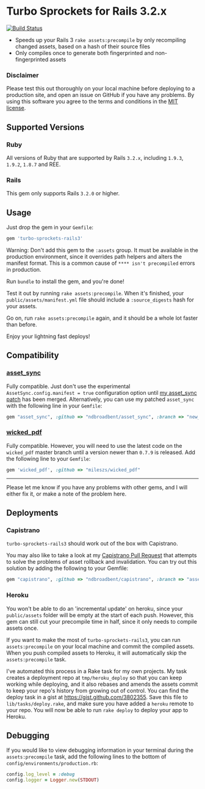 # Turbo Sprockets for Rails 3.2.x

[![Build Status](https://secure.travis-ci.org/ndbroadbent/turbo-sprockets-rails3.png)](http://travis-ci.org/ndbroadbent/turbo-sprockets-rails3)

* Speeds up your Rails 3 `rake assets:precompile` by only recompiling changed assets, based on a hash of their source files
* Only compiles once to generate both fingerprinted and non-fingerprinted assets


### Disclaimer

Please test this out thoroughly on your local machine before deploying to a production site, and open an issue on GitHub if you have any problems. By using this software you agree to the terms and conditions in the [MIT license](https://github.com/ndbroadbent/turbo-sprockets-rails3/blob/master/MIT-LICENSE).

## Supported Versions

### Ruby

All versions of Ruby that are supported by Rails `3.2.x`, including `1.9.3`, `1.9.2`, `1.8.7` and REE.

### Rails

This gem only supports Rails `3.2.0` or higher.

## Usage

Just drop the gem in your `Gemfile`:

```ruby
gem 'turbo-sprockets-rails3'
```

Warning: Don't add this gem to the `:assets` group. It must be available in the production environment, since it overrides path helpers and alters the manifest format. This is a common cause of `**** isn't precompiled` errors in production.

Run `bundle` to install the gem, and you're done!

Test it out by running `rake assets:precompile`. When it's finished, your `public/assets/manifest.yml` file should include a `:source_digests` hash for your assets.

Go on, run `rake assets:precompile` again, and it should be a whole lot faster than before.

Enjoy your lightning fast deploys!

## Compatibility

### [asset_sync](https://github.com/rumblelabs/asset_sync)

Fully compatible. Just don't use the experimental `AssetSync.config.manifest = true` configuration option until
[my asset_sync patch](https://github.com/rumblelabs/asset_sync/pull/110) has been merged. Alternatively, you can use my patched `asset_sync` with the following line in your `Gemfile`:

```ruby
gem "asset_sync", :github => "ndbroadbent/asset_sync", :branch => "new_manifest_support"
```


### [wicked_pdf](https://github.com/mileszs/wicked_pdf)

Fully compatible. However, you will need to use the latest code on the `wicked_pdf` master branch until a version newer than `0.7.9` is released. Add the following line to your `Gemfile`:

```ruby
gem 'wicked_pdf', :github => "mileszs/wicked_pdf"
```

<hr/>

Please let me know if you have any problems with other gems, and I will either fix it, or make a note of the problem here.

## Deployments

### Capistrano

`turbo-sprockets-rails3` should work out of the box with Capistrano.

You may also like to take a look at my [Capistrano Pull Request](https://github.com/capistrano/capistrano/pull/281) that attempts to solve the problems of asset rollback and invalidation. You can try out this solution by adding the following to your Gemfile:

```ruby
gem "capistrano", :github => "ndbroadbent/capistrano", :branch => "assets_rollback_and_expiry"
```

### Heroku

You won't be able to do an 'incremental update' on heroku, since your `public/assets`
folder will be empty at the start of each push. However, this gem can still cut your
precompile time in half, since it only needs to compile assets once.

If you want to make the most of `turbo-sprockets-rails3`, you can run `assets:precompile` on your local machine and commit the compiled assets. When you push compiled assets to Heroku, it will automatically skip the `assets:precompile` task.

I've automated this process in a Rake task for my own projects. My task creates a deployment repo at `tmp/heroku_deploy` so that you can keep working while deploying, and it also rebases and amends the assets commit to keep your repo's history from growing out of control. You can find the deploy task in a gist at https://gist.github.com/3802355. Save this file to `lib/tasks/deploy.rake`, and make sure you have added a `heroku` remote to your repo. You will now be able to run `rake deploy` to deploy your app to Heroku.

## Debugging

If you would like to view debugging information in your terminal during the `assets:precompile` task, add the following lines to the bottom of `config/environments/production.rb`:

```ruby
config.log_level = :debug
config.logger = Logger.new(STDOUT)
```

